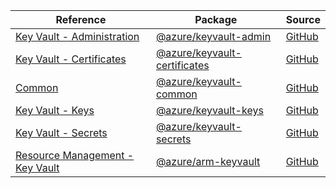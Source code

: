 | Reference | Package | Source |
|---|---|---|
|[Key Vault - Administration](keyvault-admin-readme.md)|[@azure/keyvault-admin](https://www.npmjs.com/package/@azure/keyvault-admin)|[GitHub](https://github.com/Azure/azure-sdk-for-js/blob/main/sdk/keyvault/keyvault-admin)|
|[Key Vault - Certificates](keyvault-certificates-readme.md)|[@azure/keyvault-certificates](https://www.npmjs.com/package/@azure/keyvault-certificates)|[GitHub](https://github.com/Azure/azure-sdk-for-js/blob/main/sdk/keyvault/keyvault-certificates)|
|[Common](keyvault-common-readme.md)|[@azure/keyvault-common](https://www.npmjs.com/package/@azure/keyvault-common)|[GitHub](https://github.com/Azure/azure-sdk-for-js/blob/main/sdk/keyvault/keyvault-common)|
|[Key Vault - Keys](keyvault-keys-readme.md)|[@azure/keyvault-keys](https://www.npmjs.com/package/@azure/keyvault-keys)|[GitHub](https://github.com/Azure/azure-sdk-for-js/blob/main/sdk/keyvault/keyvault-keys)|
|[Key Vault - Secrets](keyvault-secrets-readme.md)|[@azure/keyvault-secrets](https://www.npmjs.com/package/@azure/keyvault-secrets)|[GitHub](https://github.com/Azure/azure-sdk-for-js/blob/main/sdk/keyvault/keyvault-secrets)|
|[Resource Management - Key Vault](arm-keyvault-readme.md)|[@azure/arm-keyvault](https://www.npmjs.com/package/@azure/arm-keyvault)|[GitHub](https://github.com/Azure/azure-sdk-for-js/blob/main/sdk/keyvault/arm-keyvault)|
